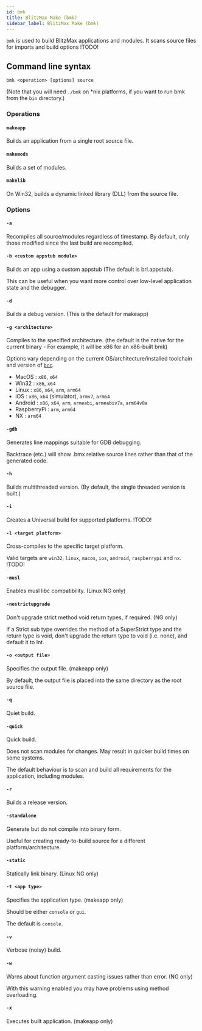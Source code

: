 ```yaml
---
id: bmk
title: BlitzMax Make (bmk)
sidebar_label: BlitzMax Make (bmk)
---
```


`bmk` is used to build BlitzMax applications and modules. It scans source
files for imports and build options !TODO!

## Command line syntax

	bmk <operation> [options] source

(Note that you will need `./bmk` on *nix platforms, if you want to run bmk from the `bin` directory.)

	
### Operations


#### `makeapp`

Builds an application from a single root source file.

#### `makemods`

Builds a set of modules.

#### `makelib`

On Win32, builds a dynamic linked library (DLL) from the source file.

### Options



#### `-a`

Recompiles all source/modules regardless of timestamp. By default, only those
modified since the last build are recompiled.

#### `-b <custom appstub module>`

Builds an app using a custom appstub (The default is brl.appstub).

This can be useful when you want more control over low-level application state and the debugger.

#### `-d`

Builds a debug version. (This is the default for makeapp)

#### `-g <architecture>`

Compiles to the specified architecture. (the default is the native for the current binary -
For example, it will be x86 for an x86-built bmk)

Options vary depending on the current OS/architecture/installed toolchain and version of [`bcc`](bcc).
 * MacOS : `x86`, `x64`
 * Win32 : `x86`, `x64`
 * Linux : `x86`, `x64`, `arm`, `arm64`
 * iOS : `x86`, `x64` (simulator), `armv7`, `arm64`
 * Android : `x86`, `x64`, `arm`, `armeabi`, `armeabiv7a`, `arm64v8a`
 * RaspberryPi : `arm`, `arm64`
 * NX : `arm64`

#### `-gdb`

Generates line mappings suitable for GDB debugging.

Backtrace (etc.) will show .bmx relative source lines rather than that of the generated code.

#### `-h`

Builds multithreaded version. (By default, the single threaded version is built.)

#### `-i`

Creates a Universal build for supported platforms. !TODO!

#### `-l <target platform>`

Cross-compiles to the specific target platform.

Valid targets are `win32`, `linux`, `macos`, `ios`, `android`, `raspberrypi` and `nx`. !TODO!

#### `-musl`

Enables musl libc compatibility. (Linux NG only)

#### `-nostrictupgrade`

Don't upgrade strict method void return types, if required. (NG only)

If a Strict sub type overrides the method of a SuperStrict type and the return
type is void, don't upgrade the return type to void (i.e. none), and default it to Int.

#### `-o <output file>`

Specifies the output file. (makeapp only)

By default, the output file is placed into the same directory as the root source file.

#### `-q`

Quiet build.

#### `-quick`

Quick build.

Does not scan modules for changes. May result in quicker build times on some systems.

The default behaviour is to scan and build all requirements for the application, including modules.

#### `-r`

Builds a release version.

#### `-standalone`

Generate but do not compile into binary form.

Useful for creating ready-to-build source for a different platform/architecture.

#### `-static`

Statically link binary. (Linux NG only)

#### `-t <app type>`

Specifies the application type. (makeapp only)

Should be either `console` or `gui`.

The default is `console`.
	
#### `-v`

Verbose (noisy) build.

#### `-w`

Warns about function argument casting issues rather than error. (NG only)

With this warning enabled you may have problems using method overloading.

#### `-x`

Executes built application. (makeapp only)
